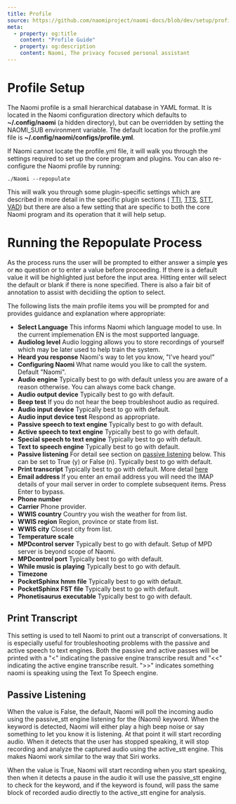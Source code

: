 ```yaml
---
title: Profile
source: https://github.com/naomiproject/naomi-docs/blob/dev/setup/profile.md
meta:
  - property: og:title
    content: "Profile Guide"
  - property: og:description
    content: Naomi, The privacy focused personal assistant
---
```


# Profile Setup

The Naomi profile is a small hierarchical database in YAML format. It is located in 
the Naomi configuration directory which defaults to **~/.config/naomi** (a hidden directory), 
but can be overridden by setting the NAOMI_SUB environment variable. The default 
location for the profile.yml file is **~/.config/naomi/configs/profile.yml**.

If Naomi cannot locate the profile.yml file, it will walk you through the settings 
required to set up the core program and plugins. You can also re-configure the Naomi profile by 
running:
```shell
./Naomi --repopulate
```
This will walk you through some plugin-specific settings which are described in more detail in 
the specific plugin sections (
[TTI](./configuration/tti.html),
[TTS](./configuration/tts.html), 
[STT](./configuration/stt.html), 
[VAD](./configuration/vad.html)) but there are also a few setting that are specific to both the core 
Naomi program and its operation that it will help setup.

# Running the Repopulate Process

As the process runs the user will be prompted to either answer a simple **y**es or **n**o question 
or to enter a value before proceeding. If there is a default value it will be highlighted just 
before the input area. Hitting enter will select the default or blank if there is none specified.
There is also a fair bit of annotation to assist with decidiing the option to select.

The following lists the main profile items you will be prompted for and provides guidance and 
explanation where appropriate:

- **Select Language** This informs Naomi which language model to use. In the current implemenation
EN is the most supported language.
- **Audiolog level** Audio logging allows you to store recordings of yourself which may be later used
to help train the system.
- **Heard you response** Naomi's way to let you know, "I've heard you!"
- **Configuring Naomi** What name would you like to call the system. Default "Naomi".
- **Audio engine** Typically best to go with default unless you are aware of a reason otherwise. 
You can always come back change.
- **Audio output device** Typically best to go with default.
- **Beep test** If you do not hear the beep troubleshoot audio as required.
- **Audio input device** Typically best to go with default.
- **Audio input device test** Respond as appropriate.
- **Passive speech to text engine** Typically best to go with default.
- **Active speech to text engine** Typically best to go with default.
- **Special speech to text engine** Typically best to go with default.
- **Text to speech engine** Typically best to go with default.
- **Passive listening** For detail see section on [passive listening](#passive-listening) below. 
This can be set to True (y) or False (n). Typically best to go with default.
- **Print transcript** Typically best to go with default. More detail [here](#print-transcript)
- **Email address** If you enter an email address you will need the IMAP details of your 
mail server in order to complete subsequent items. Press Enter to bypass.
- **Phone number** 
- **Carrier** Phone provider.
- **WWIS country** Country you wish the weather for from list.
- **WWIS region** Region, province or state from list.
- **WWIS city** Closest city from list.
- **Temperature scale** 
- **MPDcontrol server** Typically best to go with default. Setup of MPD server is beyond scope of Naomi.
- **MPDcontrol port** Typically best to go with default.
- **While music is playing** Typically best to go with default.
- **Timezone**
- **PocketSphinx hmm file** Typically best to go with default.
- **PocketSphinx FST file** Typically best to go with default.
- **Phonetisaurus executable** Typically best to go with default.

## Print Transcript
This setting is used to tell Naomi to print out a transcript of conversations. It is especially 
useful for troubleshooting problems with the passive and active speech to text engines. Both 
the passive and active passes will be printed with a "<" indicating the passive engine transcribe 
result and "<<" indicating the active engine transcribe result. ">>" indicates something naomi 
is speaking using the Text To Speech engine.

## Passive Listening

When the value is False, 
the default, Naomi will poll the incoming audio using the passive_stt engine listening 
for the (Naomi) keyword. When the keyword is detected, Naomi will either play a high beep 
noise or say something to let you know it is listening. At that point it will start 
recording audio. When it detects that the user has stopped speaking, it will stop 
recording and analyze the captured audio using the active_stt engine. This makes Naomi 
work similar to the way that Siri works.

When the value is True, Naomi will start recording when you start speaking, then 
when it detects a pause in the audio it will use the passive_stt engine to check 
for the keyword, and if the keyword is found, will pass the same block of recorded 
audio directly to the active_stt engine for analysis.


<DocPreviousVersions/>
<EditPageLink/>
